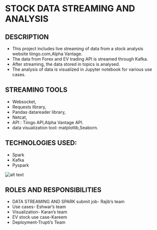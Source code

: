 # STOCK DATA STREAMING AND ANALYSIS

## DESCRIPTION
* This project includes live streaming of data from a stock analysis website tiingo.com,Alpha Vantage.
* The data from Forex and EV trading API is streamed through Kafka.
* After streaming, the data stored in topics is analysed.
* The analysis of data is visualized in Jupyter notebook for various use cases.


## STREAMING TOOLS
* Websocket,
* Requests library,
* Pandas datareader library,
* Netcat,
* API : Tiingo API,Alpha Vantage API.
* data visualization tool: matplotlib,Seaborn.


## TECHNOLOGIES USED:
* Spark
* Kafka
* Pyspark


![alt text](https://databricks.com/wp-content/uploads/2015/03/Screen-Shot-2015-03-29-at-10.11.42-PM.png)

## ROLES AND RESPONSIBILITIES
* DATA STREAMING AND SPARK submit job- Rajib’s team
* Use cases- Eshwar’s team
* Visualization- Karan’s team
* EV stock use case-Kareem
* Deployment-Trupti’s Team


